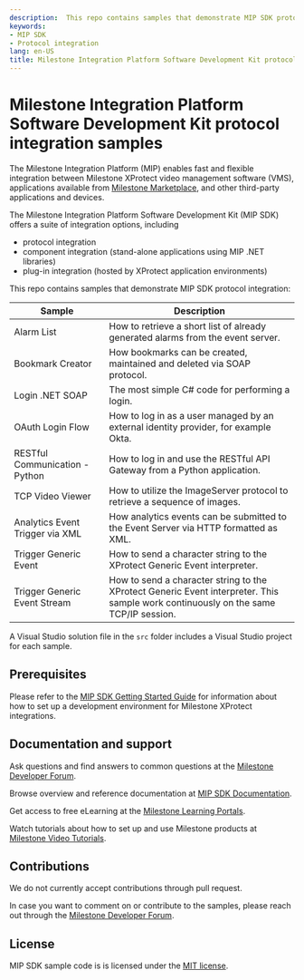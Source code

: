 ```yaml
---
description:  This repo contains samples that demonstrate MIP SDK protocol integration.
keywords:
- MIP SDK
- Protocol integration
lang: en-US
title: Milestone Integration Platform Software Development Kit protocol integration samples
---
```


# Milestone Integration Platform Software Development Kit protocol integration samples

The Milestone Integration Platform (MIP) enables fast and flexible integration between
Milestone XProtect video management software (VMS), applications available from
[Milestone Marketplace](<https://www.milestonesys.com/community/marketplace/>),
and other third-party applications and devices.

The Milestone Integration Platform Software Development Kit (MIP SDK) offers a suite of integration options, including

- protocol integration
- component integration (stand-alone applications using MIP .NET libraries)
- plug-in integration (hosted by XProtect application environments)

This repo contains samples that demonstrate MIP SDK protocol integration:

| Sample                          | Description                                                                                                                         |
| ------------------------------- | ----------------------------------------------------------------------------------------------------------------------------------- |
| Alarm List                      | How to retrieve a short list of already generated alarms from the event server.                                                     |
| Bookmark Creator                | How bookmarks can be created, maintained and deleted via SOAP protocol.                                                             |
| Login .NET SOAP                 | The most simple C\# code for performing a login.                                                                                    |
| OAuth Login Flow                | How to log in as a user managed by an external identity provider, for example Okta.                                                 |
| RESTful Communication - Python  | How to log in and use the RESTful API Gateway from a Python application.                                                            |
| TCP Video Viewer                | How to utilize the ImageServer protocol to retrieve a sequence of images.                                                           |
| Analytics Event Trigger via XML | How analytics events can be submitted to the Event Server via HTTP formatted as XML.                                                |
| Trigger Generic Event           | How to send a character string to the XProtect Generic Event interpreter.                                                           |
| Trigger Generic Event Stream    | How to send a character string to the XProtect Generic Event interpreter. This sample work continuously on the same TCP/IP session. |

A Visual Studio solution file in the `src` folder includes a Visual Studio project for each sample.

## Prerequisites

Please refer to the [MIP SDK Getting Started Guide](<https://content.milestonesys.com/l/299bb22321041592/>)
for information about how to set up a development environment for Milestone XProtect integrations.

## Documentation and support

Ask questions and find answers to common questions at the
[Milestone Developer Forum](<https://developer.milestonesys.com/>).

Browse overview and reference documentation at
[MIP SDK Documentation](<https://doc.developer.milestonesys.com>).

Get access to free eLearning at the
[Milestone Learning Portals](<https://www.milestonesys.com/solutions/services/learning-and-performance/>).

Watch tutorials about how to set up and use Milestone products at
[Milestone Video Tutorials](<https://www.milestonesys.com/support/self-service-and-support/video-tutorials/>).

## Contributions

We do not currently accept contributions through pull request.

In case you want to comment on or contribute to the samples, please reach out through
the [Milestone Developer Forum](<https://developer.milestonesys.com/>).

## License

MIP SDK sample code is is licensed under the [MIT license](<LICENSE.md>).
